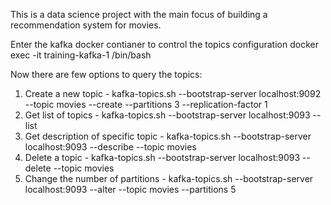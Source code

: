 This is a data science project with the main focus of building a recommendation system for movies.

Enter the kafka docker contianer to control the topics configuration
docker exec -it training-kafka-1 /bin/bash

Now there are few options to query the topics:
1. Create a new topic - kafka-topics.sh --bootstrap-server localhost:9092 --topic movies --create --partitions 3 --replication-factor 1
2. Get list of topics - kafka-topics.sh --bootstrap-server localhost:9093 --list
3. Get description of specific topic - kafka-topics.sh --bootstrap-server localhost:9093 --describe --topic movies
4. Delete a topic - kafka-topics.sh --bootstrap-server localhost:9093 --delete --topic movies
5. Change the number of partitions - kafka-topics.sh --bootstrap-server localhost:9093 --alter --topic movies --partitions 5
